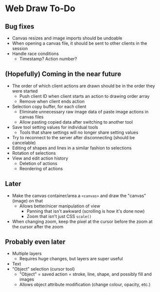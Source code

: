 # Web Draw To-Do
## Bug fixes
- Canvas resizes and image imports should be undoable
- When opening a canvas file, it should be sent to other clients in the session
- Handle race conditions
  - Timestamp? Action number?
## (Hopefully) Coming in the near future
- The order of which client actions are drawn should be in the order they were started
  - Push client ID when client starts an action to drawing order array
  - Remove when client ends action
- Selection copy buffer, for each client
  - Eliminate unnecessary raw image data of paste image actions in canvas files
  - Allow pasting copied data after switching to another tool
- Save tool setting values for individual tools
  - Tools that share settings will no longer share setting values
- Try to reconnect to the server after disconnecting (should be cancelable)
- Editing of shapes and lines in a similar fashion to selections
- Rotation of selections
- View and edit action history
  - Deletion of actions
  - Reordering of actions
## Later
- Make the canvas container/area a `<canvas>` and draw the "canvas" (image) on that
  - Allows better/nicer manipulation of view
    - Panning that isn't awkward (scrolling is how it's done now)
    - Zoom that isn't just CSS `scale()`
- When changing zoom, keep the pixel at the cursor before the zoom at the cursor after the zoom
## Probably even later
- Multiple layers
  - Requires huge changes, but layers are super useful
- Text
- "Object" selection (cursor tool)
  - "Object" = saved action = stroke, line, shape, and possibly fill and images
  - Allows object attribute modification (change colour, opacity, etc.)
